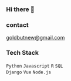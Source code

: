 ### Hi there 👋

### contact
goldbutnew@gmail.com

### Tech Stack 
`Python` `Javascript` `R` `SQL` <br>
`Django` `Vue` `Node.js`

<!--
**goldbutnew/goldbutnew** is a ✨ _special_ ✨ repository because its `README.md` (this file) appears on your GitHub profile.

Here are some ideas to get you started:

- 🔭 I’m currently working on ...
- 🌱 I’m currently learning ...
- 👯 I’m looking to collaborate on ...
- 🤔 I’m looking for help with ...
- 💬 Ask me about ...
- 📫 How to reach me: ...
- 😄 Pronouns: ...
- ⚡ Fun fact: ...
-->
